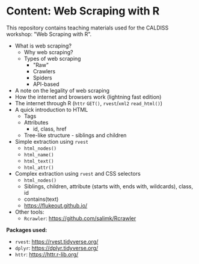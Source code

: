 # Content: Web Scraping with R

This repository contains teaching materials used for the CALDISS workshop: "Web Scraping with R".

- What is web scraping?
  - Why web scraping?
  - Types of web scraping
    - "Raw"
    - Crawlers
    - Spiders
    - API-based
- A note on the legality of web scraping
- How the internet and browsers work (lightning fast edition)
- The internet through R (`httr` `GET()`, `rvest`/`xml2` `read_html()`)
- A quick introduction to HTML
  - Tags
  - Attributes
    - id, class, href
  - Tree-like structure - siblings and children
- Simple extraction using `rvest`
  - `html_nodes()`
  - `html_name()`
  - `html_text()`
  - `html_attr()`
- Complex extraction using `rvest` and CSS selectors
  - `html_nodes()`
  - Siblings, children, attribute (starts with, ends with, wildcards), class, id
  - contains(text)
  - https://flukeout.github.io/
- Other tools:
  - `Rcrawler`: https://github.com/salimk/Rcrawler





**Packages used:**

- `rvest`: https://rvest.tidyverse.org/
- `dplyr`: https://dplyr.tidyverse.org/
- `httr`: https://httr.r-lib.org/





